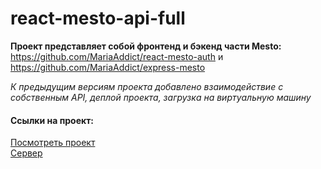 # react-mesto-api-full

**Проект представляет собой фронтенд и бэкенд части Mesto:** https://github.com/MariaAddict/react-mesto-auth и https://github.com/MariaAddict/express-mesto

_К предыдущим версиям проекта добавлено взаимодействие с собственным API, деплой проекта, загрузка на виртуальную машину_

#### Ссылки на проект:
[Посмотреть проект](http://mortany.students.nomoredomains.monster/ "Добро пожаловать")  
[Сервер](http://api.mortany.students.nomoredomains.monster/)
